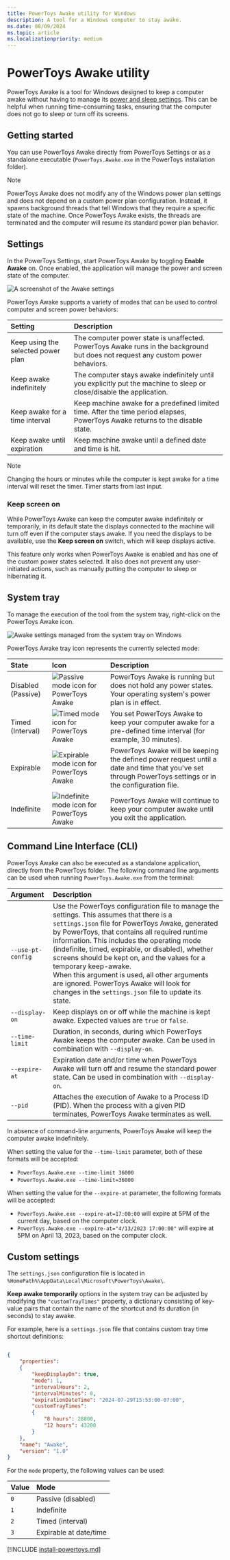 ```yaml
---
title: PowerToys Awake utility for Windows
description: A tool for a Windows computer to stay awake.
ms.date: 08/09/2024
ms.topic: article
ms.localizationpriority: medium
---
```


# PowerToys Awake utility

PowerToys Awake is a tool for Windows designed to keep a computer awake without having to manage its [power and sleep settings](https://support.microsoft.com/windows/how-to-adjust-power-and-sleep-settings-26f623b5-4fcc-4194-863d-b824e5ea7679). This can be helpful when running time-consuming tasks, ensuring that the computer does not go to sleep or turn off its screens.

## Getting started

You can use PowerToys Awake directly from PowerToys Settings or as a standalone executable (`PowerToys.Awake.exe` in the PowerToys installation folder).

> [!NOTE]
> PowerToys Awake does not modify any of the Windows power plan settings and does not depend on a custom power plan configuration. Instead, it spawns background threads that tell Windows that they require a specific state of the machine. Once PowerToys Awake exists, the threads are terminated and the computer will resume its standard power plan behavior.

## Settings

In the PowerToys Settings, start PowerToys Awake by toggling **Enable Awake** on. Once enabled, the application will manage the power and screen state of the computer.

![A screenshot of the Awake settings](../images/powertoys-awake/pt-awake-settings-menu.png)

PowerToys Awake supports a variety of modes that can be used to control computer and screen power behaviors:

| Setting                            | Description |
| :--------------------------------- | :-- |
| Keep using the selected power plan | The computer power state is unaffected. PowerToys Awake runs in the background but does not request any custom power behaviors. |
| Keep awake indefinitely            | The computer stays awake indefinitely until you explicitly put the machine to sleep or close/disable the application. |
| Keep awake for a time interval     | Keep machine awake for a predefined limited time. After the time period elapses, PowerToys Awake returns to the disable state. |
| Keep awake until expiration        | Keep machine awake until a defined date and time is hit. |

> [!NOTE]
> Changing the hours or minutes while the computer is kept awake for a time interval will reset the timer. Timer starts from last input.

### Keep screen on

While PowerToys Awake can keep the computer awake indefinitely or temporarily, in its default state the displays connected to the machine will turn off even if the computer stays awake. If you need the displays to be available, use the **Keep screen on** switch, which will keep displays active.

This feature only works when PowerToys Awake is enabled and has one of the custom power states selected. It also does not prevent any user-initiated actions, such as manually putting the computer to sleep or hibernating it.

## System tray

To manage the execution of the tool from the system tray, right-click on the PowerToys Awake icon.

![Awake settings managed from the system tray on Windows](../images/powertoys-awake/icon-change-selection.gif)

PowerToys Awake tray icon represents the currently selected mode:

| State | Icon | Description |
|:------|:-----|:------------|
| Disabled (Passive) | ![Passive mode icon for PowerToys Awake](../images/powertoys-awake/passive.png)       | PowerToys Awake is running but does not hold any power states. Your operating system's power plan is in effect. |
| Timed (Interval)   | ![Timed mode icon for PowerToys Awake](../images/powertoys-awake/timed.png)           | You set PowerToys Awake to keep your computer awake for a pre-defined time interval (for example, 30 minutes). |
| Expirable          | ![Expirable mode icon for PowerToys Awake](../images/powertoys-awakeexpirable.png)    | PowerToys Awake will be keeping the defined power request until a date and time that you've set through PowerToys settings or in the configuration file. |
| Indefinite         | ![Indefinite mode icon for PowerToys Awake](../images/powertoys-awake/indefinite.png) | PowerToys Awake will continue to keep your computer awake until you exit the application. |

## Command Line Interface (CLI)

PowerToys Awake can also be executed as a standalone application, directly from the PowerToys folder. The following command line arguments can be used when running `PowerToys.Awake.exe` from the terminal:

| Argument          | Description |
| :---------------- | :---------- |
| `--use-pt-config` | Use the PowerToys configuration file to manage the settings. This assumes that there is a `settings.json` file for PowerToys Awake, generated by PowerToys, that contains all required runtime information. This includes the operating mode (indefinite, timed, expirable, or disabled), whether screens should be kept on, and the values for a temporary keep-awake.<br/>When this argument is used, all other arguments are ignored. PowerToys Awake will look for changes in the `settings.json` file to update its state. |
| `--display-on`    | Keep displays on or off while the machine is kept awake. Expected values are `true` or `false`. |
| `--time-limit`    | Duration, in seconds, during which PowerToys Awake keeps the computer awake. Can be used in combination with `--display-on`. |
| `--expire-at`     | Expiration date and/or time when PowerToys Awake will turn off and resume the standard power state. Can be used in combination with `--display-on`. |
| `--pid`           | Attaches the execution of Awake to a Process ID (PID). When the process with a given PID terminates, PowerToys Awake terminates as well. |

In absence of command-line arguments, PowerToys Awake will keep the computer awake indefinitely.

When setting the value for the `--time-limit` parameter, both of these formats will be accepted:

- `PowerToys.Awake.exe --time-limit 36000`
- `PowerToys.Awake.exe --time-limit=36000`

When setting the value for the `--expire-at` parameter, the following formats will be accepted:

- `PowerToys.Awake.exe --expire-at=17:00:00` will expire at 5PM of the current day, based on the computer clock.
- `PowerToys.Awake.exe --expire-at="4/13/2023 17:00:00"` will expire at 5PM on April 13, 2023, based on the computer clock.

## Custom settings

The `settings.json` configuration file is located in `%HomePath%\AppData\Local\Microsoft\PowerToys\Awake\`.

**Keep awake temporarily** options in the system tray can be adjusted by modifying the `"customTrayTimes"` property, a dictionary consisting of key-value pairs that contain the name of the shortcut and its duration (in seconds) to stay awake.

For example, here is a `settings.json` file that contains custom tray time shortcut definitions:

```json

{
    "properties":
    {
        "keepDisplayOn": true,
        "mode": 1,
        "intervalHours": 2,
        "intervalMinutes": 0,
        "expirationDateTime": "2024-07-29T15:53:00-07:00",
        "customTrayTimes":
        {
			"8 hours": 28800,
			"12 hours": 43200
		}
    },
    "name": "Awake",
    "version": "1.0"
}
```

For the `mode` property, the following values can be used:

| Value | Mode |
|:------|:-----|
| `0`   | Passive (disabled)      |
| `1`   | Indefinite              |
| `2`   | Timed (interval)        |
| `3`   | Expirable at date/time  |

[!INCLUDE [install-powertoys.md](../includes/install-powertoys.md)]
